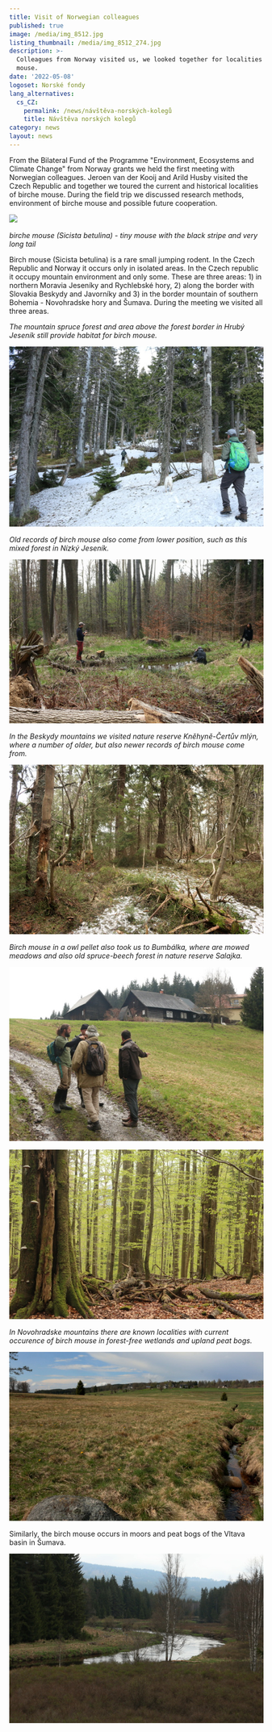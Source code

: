 ```yaml
---
title: Visit of Norwegian colleagues
published: true
image: /media/img_8512.jpg
listing_thumbnail: /media/img_8512_274.jpg
description: >-
  Colleagues from Norway visited us, we looked together for localities of birch
  mouse.
date: '2022-05-08'
logoset: Norské fondy
lang_alternatives:
  cs_CZ:
    permalink: /news/návštěva-norských-kolegů
    title: Návštěva norských kolegů
category: news
layout: news
---
```

From the Bilateral Fund of the Programme "Environment, Ecosystems and Climate Change" from Norway grants we held the first meeting with Norwegian colleagues. Jeroen van der Kooij and Arild Husby visited the Czech Republic and together we toured the current and historical localities of birche mouse. During the field trip we discussed research methods, environment of birche mouse and possible future cooperation.

![](/media/myšivka_6_620_u.jpg)

_birche mouse (Sicista betulina) - tiny mouse with the black stripe and very long tail_

Birch mouse (Sicista betulina) is a rare small jumping rodent. In the Czech Republic and Norway it occurs only in isolated areas. In the Czech republic it occupy mountain environment and only some. These are three areas: 1) in northern Moravia Jeseníky and Rychlebské hory, 2) along the border with Slovakia Beskydy and Javorníky and 3) in the border mountain of southern Bohemia - Novohradske hory and Šumava. During the meeting we visited all three areas.

_The mountain spruce forest and area above the forest border in Hrubý Jeseník still provide habitat for birch mouse._ 

![](/media/img_8669.jpg)

_Old records of birch mouse also come from lower position, such as this mixed forest in Nízký Jeseník._

![](/media/j10.jpg)

_In the Beskydy mountains we visited nature reserve Kněhyně-Čertův mlýn, where a number of older, but also newer records of birch mouse come from._

![](/media/certuvmlyn.jpg)

_Birch mouse in a owl pellet also took us to Bumbálka, where are mowed meadows and also old spruce-beech forest in nature reserve Salajka._

![](/media/img_8922.jpg)

![](/media/salajka.jpg)

_In Novohradske mountains there are known localities with current occurence of birch mouse in forest-free wetlands and upland peat bogs._

![](/media/img_9179.jpg)

Similarly, the birch mouse occurs in moors and peat bogs of the Vltava basin in Šumava. 

![](/media/su9.jpg)
